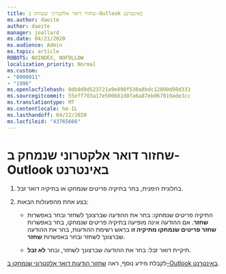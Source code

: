 ```yaml
---
title: שחזור דואר אלקטרוני שנמחק ב-Outlook באינטרנט
ms.author: daeite
author: daeite
manager: joallard
ms.date: 04/21/2020
ms.audience: Admin
ms.topic: article
ROBOTS: NOINDEX, NOFOLLOW
localization_priority: Normal
ms.custom:
- "8000011"
- "1996"
ms.openlocfilehash: 0db8d9d523721a9e890f530a8bdc12890d98d333
ms.sourcegitcommit: 55eff703a17e500681d8fa6a87eb067019ade3cc
ms.translationtype: MT
ms.contentlocale: he-IL
ms.lasthandoff: 04/22/2020
ms.locfileid: "43765666"
---
```

# <a name="recover-deleted-email-in-outlook-on-the-web"></a>שחזור דואר אלקטרוני שנמחק ב-Outlook באינטרנט

1. בחלונית הימנית, בחר בתיקיה פריטים שנמחקו או בתיקיה דואר זבל.

2. בצע אחת מהפעולות הבאות:

    - התיקיה פריטים שנמחקו: בחר את ההודעה שברצונך לשחזר ובחר באפשרות **שחזר**. אם ההודעה אינה מופיעה בתיקיה פריטים שנמחקו, בחר באפשרות **שחזר פריטים שנמחקו מתיקיה זו** בראש רשימת ההודעות, בחר את ההודעה שברצונך לשחזר ובחר באפשרות **שחזר**.

    - תיקיית דואר זבל: בחר את ההודעה שברצונך לשחזר, ובחר **לא זבל**.

לקבלת מידע נוסף, ראה [שחזור הודעות דואר אלקטרוני שנמחקו ב-Outlook באינטרנט](https://support.office.com/article/a8ca78ac-4721-4066-95dd-571842e9fb11).